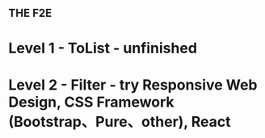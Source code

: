 ## THE F2E

# Level 1 - ToList - unfinished

# Level 2 - Filter - try Responsive Web Design, CSS Framework (Bootstrap、Pure、other), React